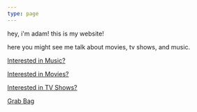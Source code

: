 ```yaml
---
type: page
---
```


hey, i'm adam! this is my website! 

here you might see me talk about movies, tv shows, and music.

[Interested in Music?](/music)

[Interested in Movies?](/movies)

[Interested in TV Shows?](/tvshows)

[Grab Bag](/other)